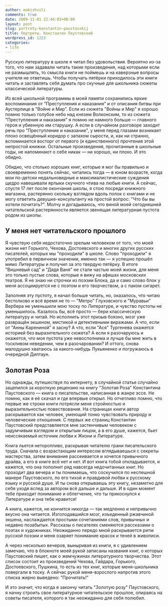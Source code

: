 ```yaml
---
author: makishvili
comments: true
date: 2009-11-01 22:44:03+00:00
layout: post
slug: portrety-konstantin-paustovskij
title: Портреты. Константин Паустовский
wordpress_id: 1223
categories:
- life
---
```


Русскую литературу в школе я читал без удовольствия. Вероятно из-за того, что нам задавали читать такие произведения, над которыми если не размышлять, то смысла книги не поймешь и на каверзные вопросы учителя не ответишь. Чтобы получать пятёрки приходилось эти книги читать и заставлять себя думать про скучные для школьника сюжеты классической литературы.

Из всей школьной программы в моей памяти сохранились яркие воспоминания от "Преступления и наказания" и от описания битвы при Аустерлице в "Войне и Мир". Если из сюжета "Войны и Мир" я хорошо помню только голубое небо над князем Волконским, то из сюжета "Преступления и наказания" я помню не намного больше — главного героя и убиенную им старушку. А если в случайном разговоре заходит речь про "Преступление и наказание", у меня перед глазами возникает плохо освещённый коридор с запахом сырости, и, как ни странно, вспоминается восторг от первого (и единственного) прочтения этой непростой книжки. Остальные произведения, прочитанные в школьные годы, не напоминают о себе никак — ни хорошо, ни плохо.  И это обидно.

Обидно, что столько хороших книг, которые я мог бы правильно и своевременно понять сейчас, читались тогда — в юном возрасте, когда мои по-детски недальновидные и максималистические суждения щедро навешивали ярлыки скучного чтива на любые книги. А сейчас, спустя 17 лет после окончания школы, я стою посреди книжного магазина, растерянно скольжу взглядом вдоль полок с книгами и не могу ответить девушке-консультанту на простой вопрос: "Что бы вы хотели почитать?". Молчу и догадываюсь, что виной моей сегодняшней читательской растерянности является звенящая литературная пустота родом из школы.

<!-- more -->



## У меня нет читательского прошлого


Я чувствую себя недостаточно зрелым человеком от того, что моей жизни нет Горького, Чехова, Достоевского и многих других русских писателей, которых мы "проходили" в школе. Слово "проходили" я употребил в первичном значении, именно так — я успешно прошёл мимо Литературы и получил за это твердую пятёрку. В итоге "Вишневый сад" и "Дядя Ваня" не стали частью моей жизни, для меня это только пустые слова, которые я вижу на афишах московских театров. Я не знаю ни строчки из поэзии Блока, да и само слово блок у меня ассоциируется не с поэтом и его творчеством, а с паком сигарет.

Заполняя эту пустоту, я начал больше читать, но, оказалось, что читаю бестолково и всё время не то — "Метро" Глуховского и "Муравьи" Вербера не уменьшили мою тоску по Литературе, и чувство пустоты не уменьшилось. Казалось бы, всё просто — бери классическую литературу и читай. Но исполнить этот призыв боязно, мозг уже развращён экшеном, мистикой и детективными виражами. А что, если от "Анны Карениной" я засну? А что, если "Ася" Тургенева окажется историей без выразительного сюжета? А если я разочаруюсь и окажется, что моя пустота уже невосполнима и лучше бы мне жить в тоскливом неведении, чем в разочаровании? И оттого, снова малодушно хватаюсь за какого-нибудь Лукьяненко и погружаюсь в очередной Диптаун.



## Золотая Роза


Но однажды, путешествуя по интернету, в случайной статье случайно зацепился за короткую рецензию на книгу "Золотая Роза" Константина Паустовского — книга о писательстве, написанная в жанре эссе. Не помню, как я её скачал и где впервые открыл. Но отчетливо помню, что первые же строки книги потрясли меня стройностью и выразительностью повествования. На страницах книги автор раскрывается как человек, умеющий тонко чувствовать природу и человеческие отношения. С первых же страниц Константин Паустовский представляется мне застенчивым человеком с задумчивым взглядом и открытым лицом, а в его душе, кажется, бьет неиссякаемый источник любви к Жизни и Литературе.

Книга льется неторопливо, раскрывая читателю грани писательского труда. Сначала с возрастающим интересом вглядываешься с секреты мастерства, затем внимание рассеивается и хочется привычного драйва, а его в книге всё нет и нет. И  вот книга тобой откладывается, и кажется, что она пополнит ряд навсегда недочитанных книг. Но проходит два вечера и ты понимаешь, что соскучился по неспешной манере Паустовского, по его тихой и правдивой любви к русскому языку и русской душе. И ты снова открываешь эту книгу, незаметно для себя  уходя вслед за автором всё дальше и дальше. И в один момент тебе приходит понимание и облегчение, что ты прикоснулся к Литературе и она тебе нравится! 

А книга, кажется, не кончится никогда — так медленно и непривычно вкусно она читается. Изголодавшийся мозг, изъеденный ржавчиной экшена, наслаждается простыми сочетаниями слов, привычных и недавно позабытых. Рассказы о писателях сменяются рассказами о поэтах и художниках. Неожиданно передо мной раскрывается ритм русской поэзии и меня озаряет понимание красок и теней в живописи.  

А через несколько вечеров, выныривая из книги, я с удивлением замечаю, что в блокноте моей рукой записаны названия книг, о которых Паустовский пишет, как о жемчужинах литературного творчества. Этот список состоит из произведений Чехова, Гайдара, Горького, Достоевского, Пушкина, то есть из тех книг, которые  меня-школьника повергали в тоску. А сейчас рукой меня-взрослого напротив этого списка жирно выведено: "Прочитать!"

И это значит, что когда я закончу читать "Золотую розу" Паустовского, я начну строить свое литературное читательское прошлое, опираясь на советы писателя, которого я так неожиданно для себя полюбил.
